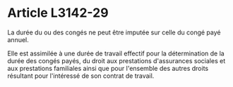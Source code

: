 # Article L3142-29

La durée du ou des congés ne peut être imputée sur celle du congé payé annuel.

Elle est assimilée à une durée de travail effectif pour la détermination de la durée des congés payés, du droit aux prestations d'assurances sociales et aux prestations familiales ainsi que pour l'ensemble des autres droits résultant pour l'intéressé de son contrat de travail.

